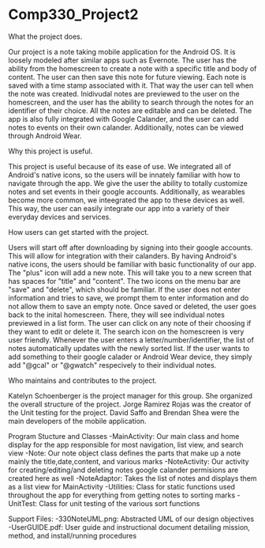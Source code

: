 # Comp330_Project2

What the project does.

Our project is a note taking mobile application for the Android OS. It is loosely modeled after similar apps such as Evernote.
The user has the ability from the homescreen to create a note with a specific title and body of content. The user can then save
this note for future viewing. Each note is saved with a time stamp associated with it. That way the user can tell when 
the note was created. Inidivudal notes are previewed to the user on the homescreen, and the user has the ability to search 
through the notes for an identifier of their choice. All the notes are editable and can be deleted. The app is also 
fully integrated with Google Calander, and the user can add notes to events on their own calander. Additionally, notes can
be viewed through Android Wear.

Why this project is useful.

This project is useful because of its ease of use. We integrated all of Android's native icons, so the users will be innately 
familiar with how to navigate through the app. We give the user the ability to totally customize notes and set events in their
google accounts. Additionally, as wearables become more common, we inteegrated the app to these devices as well. This way,
the user can easily integrate our app into a variety of their everyday devices and services. 

How users can get started with the project.

Users will start off after downloading by signing into their google accounts. This will allow for integration with their 
calanders. By having Android's native icons, the users should be familiar with basic functionality of our app. The "plus"
icon will add a new note. This will take you to a new screen that has spaces for "title" and "content". The two icons on the 
menu bar are "save" and "delete", which should be familiar. If the user does not enter information and tries to save,
we prompt them to enter information and do not allow them to save an empty note. Once saved or deleted, the user goes back
to the inital homescreen. There, they will see individual notes previewed in a list form. The user can click on any note of
their choosing if they want to edit or delete it. The search icon on the homescreen is very user friendly. Whenever the user 
enters a letter/number/identifier, the list of notes automatically updates with the newly sorted list. If the user wants to 
add something to their google calader or Android Wear device, they simply add "@gcal" or "@gwatch" respecively to their 
individual notes. 

Who maintains and contributes to the project.

Katelyn Schoenberger is the project manager for this group. She organized the overall structure of the project. Jorge
Ramirez Rojas was the creator of the Unit testing for the project. David Saffo and Brendan Shea were the main developers of
the mobile application. 

Program Stucture and Classes
	-MainActivity: Our main class and home display for the app responsible for most navigation, list view, and search view
	-Note: Our note object class defines the parts that make up a note mainly the title,date,content, and various marks
	-NoteActivity: Our activity for creating/editing/and deleting notes google calander permisions are created here as well
	-NoteAdaptor: Takes the list of notes and displays them as a list view for MainActivity
	-Utilities: Class for static functions used throughout the app for everything from getting notes to sorting marks
	-UnitTest: Class for unit testing of the various sort functions
	
Support Files:
	-330NoteUML.png: Abstracted UML of our design objectives
	-UserGUIDE.pdf: User guide and instructional document detailing mission, method, and install/running procedures 


